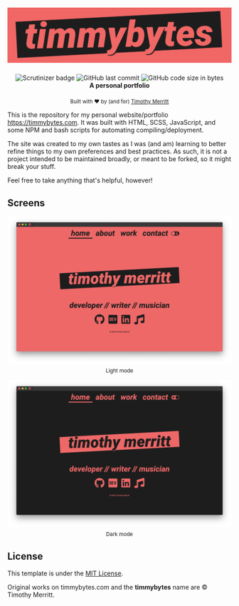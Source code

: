 <h1 align="center">
  <img src="./img/timmybytes_banner.png" alt="Timmybytes logo banenr" />
</h1>

<div align="center">

  <img src="https://scrutinizer-ci.com/g/timmybytes/timmybytes-website/badges/quality-score.png?b=main" alt="Scrutinizer badge" />
  <img alt="GitHub last commit" src="https://img.shields.io/github/last-commit/timmybytes/timmybytes-website">
  <img alt="GitHub code size in bytes" src="https://img.shields.io/github/languages/code-size/timmybytes/timmybytes-website">
</div>

<div align="center">
  <strong>A personal portfolio</strong>
</div>

<p align="center">
  <sub>Built with ❤︎ by (and for)
  <a href="https://timmybytes.com">Timothy Merritt</a>
</div>


This is the repository for my personal website/portfolio <https://timmybytes.com>. It was built with HTML, SCSS, JavaScript, and some NPM and bash scripts for automating compiling/deployment.

The site was created to my own tastes as I was (and am) learning to better refine things to my own preferences and best practices. As such, it is not a project intended to be maintained broadly, or meant to be forked, so it might break your stuff.

Feel free to take anything that's helpful, however!

## Screens

<p align="center">
  <img src="./img/timmybytes-screenshot.png" alt="Screenshot of timmybytes.com in light mode" />
  <sub>Light mode</sub>
</p>

<p align="center">
  <img src="./img/timmybytes-screenshot-dark.png" alt="Screenshot of timmybytes.com in dark mode" />
  <sub>Dark mode</sub>
</p>

## License

This template is under the [MIT License](./LICENSE).

Original works on timmybytes.com and the **timmybytes** name are © Timothy Merritt.

<!-- TODO:
- FAIL, current CSP implementations break site; more research needed: Add CSP to each page
- Conduct Accessibility review
- Fix footer not becoming visible
- Fix homepage animation to fade-OUT timmybytes and fade-IN timothy merritt
-
 -->
